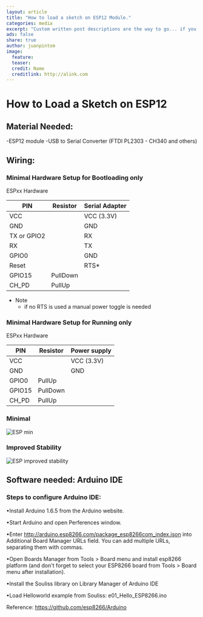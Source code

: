 ```yaml
---
layout: article
title: "How to load a sketch on ESP12 Module."
categories: media
excerpt: "Custom written post descriptions are the way to go... if you're not lazy."
ads: false
share: true
author: juanpintom
image:
  feature: 
  teaser: 
  credit: Name
  creditlink: http://alink.com
---
```


# How to Load a Sketch on ESP12

## Material Needed:
  -ESP12 module
  -USB to Serial Converter (FTDI PL2303 - CH340 and others)
  
## Wiring:
### Minimal Hardware Setup for Bootloading only ##
ESPxx Hardware

| PIN           | Resistor | Serial Adapter  |
| ------------- | -------- | --------------- |
| VCC           |          | VCC (3.3V)      |
| GND           |          | GND             |
| TX or GPIO2   |          | RX              |
| RX            |          | TX              |
| GPIO0         |          | GND             |
| Reset         |          | RTS*            |
| GPIO15        | PullDown |                 |
| CH_PD         | PullUp   |                 |

* Note
	- if no RTS is used a manual power toggle is needed

### Minimal Hardware Setup for Running only ##

ESPxx Hardware

| PIN           | Resistor | Power supply    |
| ------------- | -------- | --------------- |
| VCC           |          | VCC (3.3V)      |
| GND           |          | GND             |
| GPIO0         | PullUp   |                 |
| GPIO15        | PullDown |                 |
| CH_PD         | PullUp   |                 |

### Minimal
![ESP min](https://raw.githubusercontent.com/Links2004/Arduino/esp8266/docs/ESP_min.png)

### Improved Stability
![ESP improved stability](https://raw.githubusercontent.com/Links2004/Arduino/esp8266/docs/ESP_improved_stability.png)


## Software needed: Arduino IDE

### Steps to configure Arduino IDE:
•Install Arduino 1.6.5 from the Arduino website.

•Start Arduino and open Perferences window.

•Enter http://arduino.esp8266.com/package_esp8266com_index.json into Additional Board Manager URLs field. You can add multiple URLs, separating them with commas.

•Open Boards Manager from Tools > Board menu and install esp8266 platform (and don't forget to select your ESP8266 board from Tools > Board menu after installation).

•Install the Souliss library on Library Manager of Arduino IDE

•Load Helloworld example from Souliss: e01_Hello_ESP8266.ino

Reference: https://github.com/esp8266/Arduino
